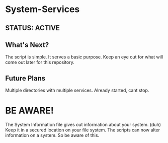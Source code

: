 # System-Services

## STATUS: ACTIVE

## What's Next?

The script is simple. It serves a basic purpose. Keep an eye out for what will come out later for this repository. 

## Future Plans

Multiple directories with multiple services. Already started, cant stop. 

# BE AWARE!

The System Information file gives out information about your system. (duh) Keep it in a secured location on your file system. The scripts can now alter information on a system. So be aware of this. 
